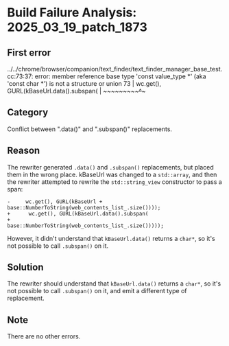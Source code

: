 # Build Failure Analysis: 2025_03_19_patch_1873

## First error

../../chrome/browser/companion/text_finder/text_finder_manager_base_test.cc:73:37: error: member reference base type 'const value_type *' (aka 'const char *') is not a structure or union
   73 |       wc.get(), GURL(kBaseUrl.data().subspan(
      |                      ~~~~~~~~~~~~~~~^~~~~~~~

## Category
Conflict between ".data()" and ".subspan()" replacements.

## Reason
The rewriter generated `.data()` and `.subspan()` replacements, but placed them in the wrong place.
kBaseUrl was changed to a `std::array`, and then the rewriter attempted to rewrite the `std::string_view` constructor to pass a span:
```
-     wc.get(), GURL(kBaseUrl + base::NumberToString(web_contents_list_.size())));
+      wc.get(), GURL(kBaseUrl.data().subspan(
+                    base::NumberToString(web_contents_list_.size()))));
```
However, it didn't understand that `kBaseUrl.data()` returns a `char*`, so it's not possible to call `.subspan()` on it.

## Solution
The rewriter should understand that `kBaseUrl.data()` returns a `char*`, so it's not possible to call `.subspan()` on it, and emit a different type of replacement.

## Note
There are no other errors.